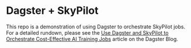 # Dagster + SkyPilot

This repo is a demonstration of using Dagster to orchestrate SkyPilot jobs. For a detailed rundown, please see the [Use Dagster and SkyPilot to Orchestrate Cost-Effective AI Training Jobs](https://dagster.io/blog/use-dagster-and-skypilot-to-orchestrate-cost-effective-ai-training-jobs) article on the Dagster Blog.
